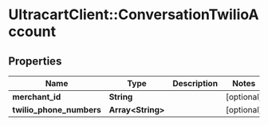 # UltracartClient::ConversationTwilioAccount

## Properties
Name | Type | Description | Notes
------------ | ------------- | ------------- | -------------
**merchant_id** | **String** |  | [optional] 
**twilio_phone_numbers** | **Array&lt;String&gt;** |  | [optional] 


